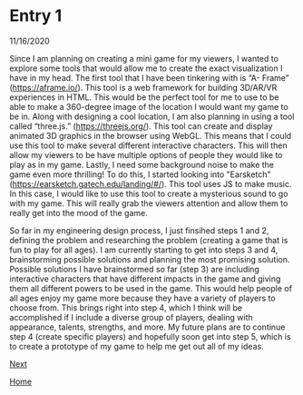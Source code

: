 # Entry 1
11/16/2020

Since I am planning on creating a mini game for my viewers, I wanted to explore some tools that would allow me to create the exact visualization I have in my head. The first tool that I have been tinkering with is “A- Frame” (https://aframe.io/). This tool is a web framework for building 3D/AR/VR experiences in HTML. This would be the perfect tool for me to use to be able to make a 360-degree image of the location I would want my game to be in. Along with designing a cool location, I am also planning in using a tool called “three.js.” (https://threejs.org/). This tool can create and display animated 3D graphics in the browser using WebGL. This means that I could use this tool to make several different interactive characters. This will then allow my viewers to be have multiple options of people they would like to play as in my game. Lastly, I need some background noise to make the game even more thrilling! To do this, I started looking into "Earsketch" (https://earsketch.gatech.edu/landing/#/). This tool uses JS to make music. In this case, I would like to use this tool to create a mysterious sound to go with my game. This will really grab the viewers attention and allow them to really get into the mood of the game. 

So far in my engineering design process, I just finsihed steps 1 and 2, defining the problem and researching the problem (creating a game that is fun to play for all ages). I am currently starting to get into steps 3 and 4, brainstorming possible solutions and planning the most promising solution. Possible solutions I have brainstormed so far (step 3) are including interactive characters that have different impacts in the game and giving them all different powers to be used in the game. This would help people of all ages enjoy my game more because they have a variety of players to choose from. This brings right into step 4, which I think will be accomplished if I include a diverse group of players, dealing with appearance, talents, strengths, and more. My future plans are to continue step 4 (create specific players) and hopefully soon get into step 5, which is to create a prototype of my game to help me get out all of my ideas. 





[Next](entry02.md)

[Home](../README.md)

